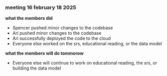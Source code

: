 ### meeting 16 february 18 2025
**what the members did**
- Spencer pushed minor changes to the codebase
- Ari pushed minor changes to the codebase
- Ari successfully deployed the code to the cloud
- Everyone else worked on the srs, educational reading, or the data model

**what the members will do tommorow**
- Everyone else will continue to work on educational reading, the srs, or building the data model
